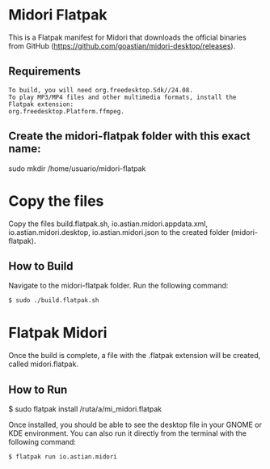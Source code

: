 # Midori Flatpak

This is a Flatpak manifest for Midori that downloads the official binaries from
GitHub (https://github.com/goastian/midori-desktop/releases).

## Requirements

    To build, you will need org.freedesktop.Sdk//24.08.
    To play MP3/MP4 files and other multimedia formats, install the Flatpak extension:
    org.freedesktop.Platform.ffmpeg.
  
## Create the midori-flatpak folder with this exact name:
sudo mkdir /home/usuario/midori-flatpak

# Copy the files 
Copy the files build.flatpak.sh, io.astian.midori.appdata.xml, io.astian.midori.desktop, io.astian.midori.json
 to the created folder (midori-flatpak).

## How to Build
Navigate to the midori-flatpak folder.
Run the following command:

```bash
$ sudo ./build.flatpak.sh

```
# Flatpak Midori
Once the build is complete, a file with the .flatpak extension will be created, called midori.flatpak.

## How to Run
$ sudo flatpak install /ruta/a/mi_midori.flatpak 

Once installed, you should be able to see the desktop file in your GNOME or KDE environment.
You can also run it directly from the terminal with the following command:

```
$ flatpak run io.astian.midori
```
